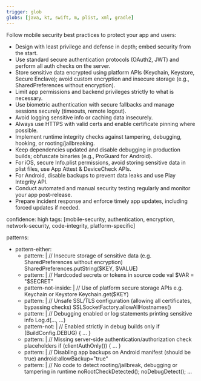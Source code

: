 ```yaml
---
trigger: glob
globs: [java, kt, swift, m, plist, xml, gradle]
---
```




  Follow mobile security best practices to protect your app and users:
  - Design with least privilege and defense in depth; embed security from the start.
  - Use standard secure authentication protocols (OAuth2, JWT) and perform all auth checks on the server.
  - Store sensitive data encrypted using platform APIs (Keychain, Keystore, Secure Enclave); avoid custom encryption and insecure storage (e.g., SharedPreferences without encryption).
  - Limit app permissions and backend privileges strictly to what is necessary.
  - Use biometric authentication with secure fallbacks and manage sessions securely (timeouts, remote logout).
  - Avoid logging sensitive info or caching data insecurely.
  - Always use HTTPS with valid certs and enable certificate pinning where possible.
  - Implement runtime integrity checks against tampering, debugging, hooking, or rooting/jailbreaking.
  - Keep dependencies updated and disable debugging in production builds; obfuscate binaries (e.g., ProGuard for Android).
  - For iOS, secure Info.plist permissions, avoid storing sensitive data in plist files, use App Attest & DeviceCheck APIs.
  - For Android, disable backups to prevent data leaks and use Play Integrity API.
  - Conduct automated and manual security testing regularly and monitor your app post-release.
  - Prepare incident response and enforce timely app updates, including forced updates if needed.


confidence: high
tags: [mobile-security, authentication, encryption, network-security, code-integrity, platform-specific]

patterns:
  - pattern-either:
      - pattern: |
          // Insecure storage of sensitive data (e.g. SharedPreferences without encryption)
          SharedPreferences.putString($KEY, $VALUE)
      - pattern: |
          // Hardcoded secrets or tokens in source code
          val $VAR = "$SECRET"
      - pattern-not-inside: |
          // Use of platform secure storage APIs e.g. Keychain or Keystore
          Keychain.get($KEY)
      - pattern: |
          // Unsafe SSL/TLS configuration (allowing all certificates, bypassing checks)
          SSLSocketFactory.allowAllHostnames()
      - pattern: |
          // Debugging enabled or log statements printing sensitive info
          Log.d(..., ...)
      - pattern-not: |
          // Enabled strictly in debug builds only
          if (BuildConfig.DEBUG) { ... }
      - pattern: |
          // Missing server-side authentication/authorization check placeholders
          if (clientAuthOnly()) { ... }
      - pattern: |
          // Disabling app backups on Android manifest (should be true)
          android:allowBackup="true"
      - pattern: |
          // No code to detect rooting/jailbreak, debugging or tampering in runtime
          noRootCheckDetected();
          noDebugDetect();
...
```